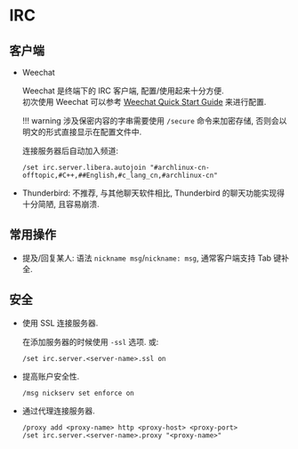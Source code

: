 # IRC

## 客户端

- Weechat

    Weechat 是终端下的 IRC 客户端, 配置/使用起来十分方便.  
    初次使用 Weechat 可以参考 [Weechat Quick Start Guide](https://weechat.org/files/doc/stable/weechat_quickstart.en.html#join_part_irc_channels) 来进行配置.

    !!! warning
        涉及保密内容的字串需要使用 `/secure` 命令来加密存储, 否则会以明文的形式直接显示在配置文件中.

    连接服务器后自动加入频道:

    ```
    /set irc.server.libera.autojoin "#archlinux-cn-offtopic,#C++,##English,#c_lang_cn,#archlinux-cn"
    ```
    
- Thunderbird: 不推荐, 与其他聊天软件相比, Thunderbird 的聊天功能实现得十分简陋, 且容易崩溃.

## 常用操作

- 提及/回复某人: 语法 `nickname msg`/`nickname: msg`, 通常客户端支持 Tab 键补全.

## 安全

- 使用 SSL 连接服务器.

    在添加服务器的时候使用 `-ssl` 选项. 或:

    ```
    /set irc.server.<server-name>.ssl on
    ```

- 提高账户安全性.

    ```
    /msg nickserv set enforce on
    ```

- 通过代理连接服务器.

    ```
    /proxy add <proxy-name> http <proxy-host> <proxy-port>
    /set irc.server.<server-name>.proxy "<proxy-name>"
    ```
